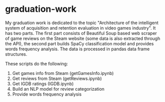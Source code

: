 # graduation-work
My graduation work is dedicated to the topic "Architecture of the intelligent system of acquisition and retention evaluation in video games industry". It has two parts. The first part consists of Beautiful Soup based web scraper of game reviews on the Steam website (some data is also extracted through the API), the second part builds SpaCy classification model and provides words frequency analysis. The data is processed in pandas data frame structures.


These scripts do the following:

1. Get games info from Steam (getGamesInfo.ipynb)
2. Get reviews from Steam (getReviews.ipynb)
3. Get IGDB ratings (IGDB.ipynb)
4. Build an NLP model for review categorization
5. Provide words frequency analysis

